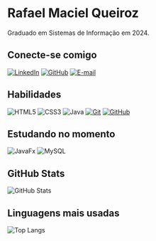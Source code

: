 
# Rafael Maciel Queiroz
Graduado em Sistemas de Informação em 2024.
## Conecte-se comigo
[![LinkedIn](https://img.shields.io/badge/LinkedIn-0077B5?style=for-the-badge&logo=linkedin&logoColor=white)](https://www.linkedin.com/in/rafaelmaciel-queiroz/)
[![GitHub](https://img.shields.io/badge/GitHub-100000?style=for-the-badge&logo=github&logoColor=white)](https://github.com/RafaelMacielQueiroz) 
[![E-mail](https://img.shields.io/badge/-Email-000?style=for-the-badge&logo=microsoft-outlook&logoColor=007BFF)](mailto:rafael_queiroz144@hotmail.com)
## Habilidades
![HTML5](https://img.shields.io/badge/HTML5-E34F26?style=for-the-badge&logo=html5&logoColor=white)
![CSS3](https://img.shields.io/badge/CSS3-1572B6?style=for-the-badge&logo=css3&logoColor=white)
![Java](https://img.shields.io/badge/java-%23ED8B00.svg?style=for-the-badge&logo=openjdk&logoColor=white)
[![Git](https://img.shields.io/badge/Git-000?style=for-the-badge&logo=git&logoColor=E94D5F)](https://git-scm.com/doc)
[![GitHub](https://img.shields.io/badge/GitHub-000?style=for-the-badge&logo=github&logoColor=30A3DC)](https://docs.github.com/)
## Estudando no momento
![JavaFx](https://img.shields.io/badge/java-%23ED8B00.svg?style=for-the-badge&logo=openjdk&logoColor=white)
![MySQL](https://img.shields.io/badge/MySQL-00758F?style=for-the-badge&logo=mysql&logoColor=white)
## GitHub Stats
![GitHub Stats](https://github-readme-stats.vercel.app/api?username=RafaelMacielQueiroz&theme=transparent&bg_color=000&border_color=30A3DC&show_icons=true&icon_color=30A3DC&title_color=E94D5F&text_color=FFF)
## Linguagens mais usadas
![Top Langs](https://github-readme-stats-git-masterrstaa-rickstaa.vercel.app/api/top-langs/?username=RafaelMacielQueiroz&layout=compact&bg_color=000&border_color=30A3DC&title_color=E94D5F&text_color=FFF)

